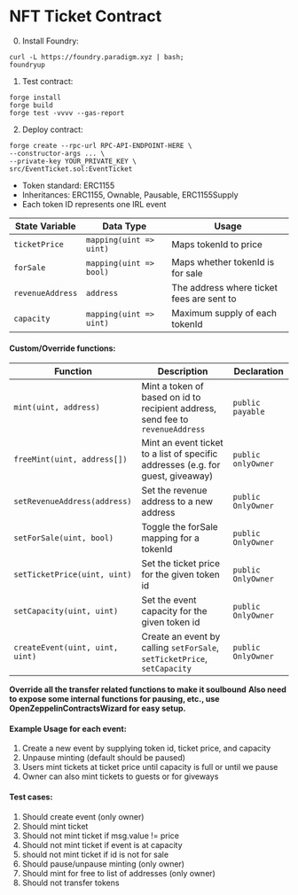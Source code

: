 # NFT Ticket Contract

0. Install Foundry:
```
curl -L https://foundry.paradigm.xyz | bash;
foundryup
```

1. Test contract:
```
forge install
forge build
forge test -vvvv --gas-report
```

2. Deploy contract:
```
forge create --rpc-url RPC-API-ENDPOINT-HERE \
--constructor-args ... \
--private-key YOUR_PRIVATE_KEY \
src/EventTicket.sol:EventTicket 
```

* Token standard: ERC1155
* Inheritances: ERC1155, Ownable, Pausable, ERC1155Supply
* Each token ID represents one IRL event

| State Variable   | Data Type               | Usage                                     |
| ---------------- | ----------------------- | ----------------------------------------- |
| `ticketPrice`    | `mapping(uint => uint)` | Maps tokenId to price                     |
| `forSale`        | `mapping(uint => bool)` | Maps whether tokenId is for sale          |
| `revenueAddress` | `address`               | The address where ticket fees are sent to |
| `capacity`       | `mapping(uint => uint)` | Maximum supply of each tokenId            |


#### Custom/Override functions:

| Function                        | Description                                                                     | Declaration        |
| ------------------------------- | ------------------------------------------------------------------------------- | ------------------ |
| `mint(uint, address)`           | Mint a token of based on id to recipient address, send fee to `revenueAddress`  | `public payable`   |
| `freeMint(uint, address[])`     | Mint an event ticket to a list of specific addresses (e.g. for guest, giveaway) | `public onlyOwner` |
| `setRevenueAddress(address)`    | Set the revenue address to a new address                                        | `public OnlyOwner` |
| `setForSale(uint, bool)`        | Toggle the forSale mapping for a tokenId                                        | `public OnlyOwner` |
| `setTicketPrice(uint, uint)`    | Set the ticket price for the given token id                                     | `public OnlyOwner` |
| `setCapacity(uint, uint)`       | Set the event capacity for the given token id                                   | `public OnlyOwner` |
| `createEvent(uint, uint, uint)` | Create an event by calling `setForSale`, `setTicketPrice`, `setCapacity`        | `public OnlyOwner` |

**Override all the transfer related functions to make it soulbound**
**Also need to expose some internal functions for pausing, etc., use OpenZeppelinContractsWizard for easy setup.**

#### Example Usage for each event:
1. Create a new event by supplying token id, ticket price, and capacity
2. Unpause minting (default should be paused)
3. Users mint tickets at ticket price until capacity is full or until we pause
4. Owner can also mint tickets to guests or for giveways

#### Test cases:
1. Should create event (only owner)
2. Should mint ticket
3. Should not mint ticket if msg.value != price
4. Should not mint ticket if event is at capacity
5. should not mint ticket if id is not for sale
6. Should pause/unpause minting (only owner)
7. Should mint for free to list of addresses (only owner)
8. Should not transfer tokens